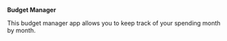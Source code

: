 **Budget Manager**

This budget manager app allows you to keep track of your spending month by month.
